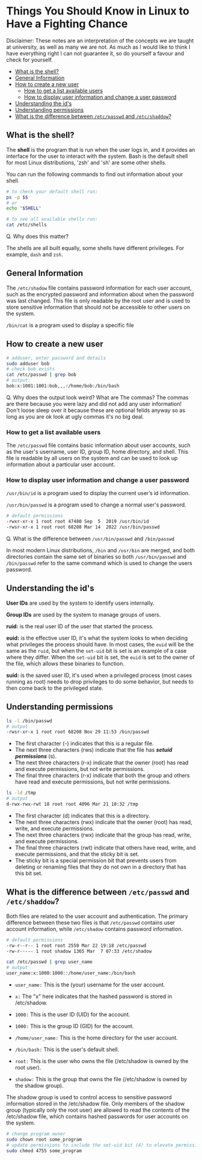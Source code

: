 # Things You Should Know in Linux to Have a Fighting Chance

<p class="bx warning-light lead">Disclaimer: These notes are an interpretation of the concepts we are taught at university, as well as many we are not. As much as I would like to think I have everything right I can not guarantee it, so do yourself a favour and check for yourself.</p>

<!-- MarkdownTOC -->

- [What is the shell?](#what-is-the-shell)
- [General Information](#general-information)
- [How to create a new user](#how-to-create-a-new-user)
    - [How to get a list available users](#how-to-get-a-list-available-users)
    - [How to display user information and change a user password](#how-to-display-user-information-and-change-a-user-password)
- [Understanding the id's](#understanding-the-ids)
- [Understanding permissions](#understanding-permissions)
- [What is the difference between `/etc/passwd` and `/etc/shaddow`?](#what-is-the-difference-between-etcpasswd-and-etcshaddow)

<!-- /MarkdownTOC -->

<a id="what-is-the-shell"></a>
## What is the shell?

The **shell** is the program that is run when the user logs in, and it provides an interface for the user to interact with the system. Bash is the default shell for most Linux distributions, 'zsh' and 'sh' are some other shells.

You can run the following commands to find out information about your shell.

```bash
# to check your default shell run:
ps -p $$
# or
echo "$SHELL"

# to see all available shells run:
cat /etc/shells
```

<question></question>
Q. Why does this matter?

<answer></answer>
The shells are all built equally, some shells have different privileges. For example, `dash` and `zsh`.


<a id="general-information"></a>
## General Information

The `/etc/shadow` file contains password information for each user account, such as the encrypted password and information about when the password was last changed. This file is only readable by the root user and is used to store sensitive information that should not be accessible to other users on the system.

`/bin/cat` is a program used to display a specific file

<a id="how-to-create-a-new-user"></a>
## How to create a new user

```bash
# adduser, enter password and details
sudo adduser bob
# check bob exists
cat /etc/passwd | grep bob
# output:
bob:x:1001:1001:bob,,,:/home/bob:/bin/bash
```

<question></question>
Q. Why does the output look weird? What are The commas?
<answer></answer>
The commas are there because you were lazy and did not add any user information! Don't loose sleep
over it because these are optional felids anyway so as long as you are ok look at ugly commas it's
no big deal.

<a id="how-to-get-a-list-available-users"></a>
### How to get a list available users
The `/etc/passwd` file contains basic information about user accounts, such as the user's username, user ID, group ID, home directory, and shell. This file is readable by all users on the system and can be used to look up information about a particular user account.

<a id="how-to-display-user-information-and-change-a-user-password"></a>
### How to display user information and change a user password

`/usr/bin/id` is a program used to display the current user’s id information.

`/usr/bin/passwd` is a program used to change a normal user's password.

```bash
# default permissions
-rwxr-xr-x 1 root root 47480 Sep  5  2019 /usr/bin/id
-rwsr-xr-x 1 root root 68208 Mar 14  2022 /usr/bin/passwd
```

<question></question>
Q. What is the difference between `/usr/bin/passwd` and `/bin/passwd`

<answer></answer>
In most modern Linux distributions, `/bin` and `/usr/bin` are merged, and both directories contain
the same set of binaries so both `/usr/bin/passwd` and `/bin/passwd` refer to the same command
which is used to change the users password.

<a id="understanding-ids"></a>
## Understanding the id's

**User IDs** are used by the system to identify users internally.

**Group IDs** are used by the system to manage groups of users.

**ruid:** is the real user ID of the user that started the process.

**euid:** is the effective user ID, it's what the system looks to when deciding what privileges the process should have. In most cases, the `euid` will be the same as the `ruid`, but when the `set-uid` bit is set is an example of a case where they differ. When the `set-uid` bit is set, the `euid` is set to the owner of the file, which allows these binaries to function.

**suid:** is the saved user ID, it's used when a privileged process (most cases running as root) needs to drop privileges to do some behavior, but needs to then come back to the privileged state.

<a id="understanding-permissions"></a>
## Understanding permissions

```bash
ls -l /bin/passwd
# output
-rwsr-xr-x 1 root root 68208 Nov 29 11:53 /bin/passwd
```

- The first character (-) indicates that this is a regular file.
- The next three characters (rws) indicate that the file has __*setuid permissions*__ (s).
- The next three characters (r-x) indicate that the owner (root) has read and execute permissions, but not write permissions.
- The final three characters (r-x) indicate that both the group and others have read and execute permissions, but not write permissions.

```bash
ls -ld /tmp
# output
d-rwx-rwx-rwt 18 root root 4096 Mar 21 18:32 /tmp
```

- The first character (d) indicates that this is a directory.
- The next three characters (rwx) indicate that the owner (root) has read, write, and execute permissions.
- The next three characters (rwx) indicate that the group has read, write, and execute permissions.
-  The final three characters (rwt) indicate that others have read, write, and execute permissions, and that the sticky bit is set.
-  The sticky bit is a special permission bit that prevents users from deleting or renaming files that they do not own in a directory that has this bit set.


<a id="what-is-the-difference-between-etcpasswd-and-etcshaddow"></a>
## What is the difference between `/etc/passwd` and `/etc/shaddow`?

Both files are related to the user account and authentication. The primary difference between these two files is that `/etc/passwd` contains user account information, while `/etc/shadow` contains password information.

```bash
# default permissions
-rw-r--r-- 1 root root 2550 Mar 22 19:18 /etc/passwd
-rw-r----- 1 root shadow 1365 Mar  7 07:33 /etc/shadow
```

```bash
cat /etc/passwd | grep user_name
# output
user_name:x:1000:1000::/home/user_name:/bin/bash
```

- `user_name:` This is the (your) username for the user account.
- `x:` The "x" here indicates that the hashed password is stored in /etc/shadow.
- `1000:` This is the user ID (UID) for the account.
- `1000:` This is the group ID (GID) for the account.
- `/home/user_name:` This is the home directory for the user account.
- `/bin/bash:` This is the user's default shell.

- `root:` This is the user who owns the file (/etc/shadow is owned by the root user).
- `shadow:` This is the group that owns the file (/etc/shadow is owned by the shadow group).

The shadow group is used to control access to sensitive password information stored in the /etc/shadow file. Only members of the shadow group (typically only the root user) are allowed to read the contents of the /etc/shadow file, which contains hashed passwords for user accounts on the system.

```bash
# change program owner
sudo chown root some_program
# update permissions to include the set-uid bit (4) to elevate permissions
sudo chmod 4755 some_program
```

